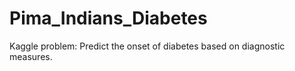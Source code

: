 # Pima_Indians_Diabetes
Kaggle problem: Predict the onset of diabetes based on diagnostic measures.
